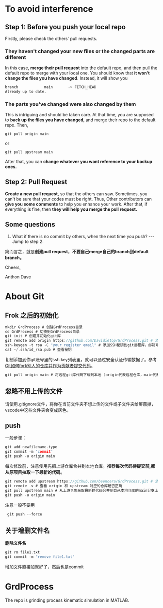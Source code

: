 # To avoid interference

## Step 1: Before you push your local repo

Firstly, please check the others' pull requests.

### They haven't changed your new files or the changed parts are different

In this case, **merge their pull request** into the default repo, and then pull the default repo to merge with your local one. You should know that **it won't change the files you have changed.** Instead, it will show you

```c
branch            main       -> FETCH_HEAD
Already up to date.
```

### The parts you've changed were also changed by them

This is intriguing and should be taken care. At that time, you are supposed to **back up the files you have changed**, and merge their repo to the default repo. Then,

```c
git pull origin main
```

or

```c
git pull upstream main 
```

After that, you can **change whatever you want reference to your backup ones.**

## Step 2: Pull Request

 **Create a new pull request**, so that the others can saw. Sometimes, you can't be sure that your codes must be right. Thus, Other contributors can **give you some comments** to help you enhance your work. After that, if everything is fine, then **they will help you merge the pull request.**

## Some questions

1. What if there is no commit by others, when the next time you push? --- Jump to step 2.

简而言之，就是**创建pull request**，**不要自己merge自己的branch到default branch。**

Cheers,

Anthon Dave

# About Git
## Frok 之后的初始化

```c
mkdir GrdProcess # 创建GrdProcess目录
cd GrdProcess # 切换到GrdProcess目录
git init # 创建并初始化git库
git remote add origin https://github.com/Davidietop/GrdProcess.git # 添加远程git仓库
ssh-keygen -t rsa -C "your register email" # 添加SSH秘钥到git远程库，邮箱可以从git账号里查看
cat ~/.ssh/id_rsa.pub # 查看秘钥
```

 复制添加到你git账号里的ssh key列表里，就可以通过安全认证传输数据了。参考[Git如何fork别人的仓库并作为贡献者提交代码](https://www.cnblogs.com/javaIOException/p/11867988.html)。

```c
git pull origin main # 将远程git库代码下载到本地 (origin代表远程仓库，main代表主分支)
```

## 忽略不用上传的文件

请使用.gitignore文件，将你在当前文件夹不想上传的文件或子文件夹给屏蔽掉，vscode中这些文件夹会变成灰色。

## push

一般步骤：

```c
git add newfilename.type
git commit -m 'commit'
git push -u origin main
```

每次修改前，注意使用先把上游仓库合并到本地仓库。**推荐每次代码待提交前,都从原项目拉取一下最新的代码。**

```c
git remote add upstream https://github.com/beenoera/GrdProcess.git # 添加上游仓库地址
git remote -v # 查看 origin 和 upstream 对应的仓库是否正确
git pull upstream main # 从上游仓库获取最新的代码合并到自己本地仓库的main分支上
git push -u origin main
```

注意一般不要用

```c
 git push --force
```

## 关于增删文件名
**删除文件名**

```C
git rm file1.txt
git commit -m "remove file1.txt"
```

增加文件直接加就好了，然后也是commit

# GrdProcess

The repo is grinding process kinematic simulation in MATLAB.
